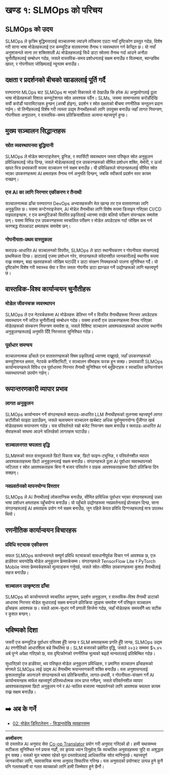 <!--
CO_OP_TRANSLATOR_METADATA:
{
  "original_hash": "3d1708c413d3ea9ffcfb6f73ade3a07b",
  "translation_date": "2025-09-17T21:16:15+00:00",
  "source_file": "Module05/01.IntroduceSLMOps.md",
  "language_code": "ne"
}
-->
# खण्ड १: SLMOps को परिचय

## SLMOps को उदय

SLMOps ले कृत्रिम बुद्धिमत्तालाई सञ्चालनमा ल्याउने तरिकामा एउटा नयाँ दृष्टिकोण प्रस्तुत गर्दछ, विशेष गरी साना भाषा मोडेलहरूलाई एज कम्प्युटिङ वातावरणमा तैनाथ र व्यवस्थापन गर्न केन्द्रित छ। यो नयाँ अनुशासनले साना तर शक्तिशाली AI मोडेलहरूलाई सिधै डाटा स्रोतमा तैनाथ गर्दा आउने अनौठा चुनौतीहरूलाई सम्बोधन गर्दछ, जसले वास्तविक-समय प्रशोधनलाई सक्षम बनाउँछ र विलम्बता, ब्यान्डविथ खपत, र गोपनीयता जोखिमलाई न्यूनतम बनाउँछ।

## दक्षता र प्रदर्शनको बीचको खाडललाई पूर्ति गर्दै

परम्परागत MLOps बाट SLMOps मा भएको विकासले यो देखाउँछ कि हरेक AI अनुप्रयोगलाई ठूला भाषा मोडेलहरूको विशाल कम्प्युटेशनल स्रोत आवश्यक पर्दैन। SLMs, जसमा सामान्यतया करोडौंदेखि सयौं करोडौं प्यारामिटरहरू हुन्छन् (अरबौं होइन), प्रदर्शन र स्रोत दक्षताको बीचमा रणनीतिक सन्तुलन प्रदान गर्छन्। यो तिनीहरूलाई विशेष गरी त्यस्ता उद्यम तैनाथीहरूको लागि उपयुक्त बनाउँछ जहाँ लागत नियन्त्रण, गोपनीयता अनुपालन, र वास्तविक-समय प्रतिक्रियाशीलता अत्यन्त महत्त्वपूर्ण हुन्छ।

## मुख्य सञ्चालन सिद्धान्तहरू

### स्रोत व्यवस्थापनमा बुद्धिमानी

SLMOps ले मोडेल क्वान्टाइजेसन, प्रुनिङ, र स्पार्सिटी व्यवस्थापन जस्ता परिष्कृत स्रोत अनुकूलन प्रविधिहरूलाई जोड दिन्छ, जसले मोडेलहरूलाई एज उपकरणहरूको सीमित प्रशोधन शक्ति, मेमोरी, र ऊर्जा खपत भित्र प्रभावकारी रूपमा सञ्चालन गर्न सक्षम बनाउँछ। यी प्रविधिहरूले संगठनहरूलाई सीमित स्रोत भएका उपकरणहरूमा AI क्षमताहरू तैनाथ गर्न अनुमति दिन्छन्, जबकि स्वीकार्य प्रदर्शन स्तर कायम राख्छन्।

### एज AI का लागि निरन्तर एकीकरण र तैनाथी

सञ्चालनात्मक ढाँचा परम्परागत DevOps अभ्यासहरूसँग मेल खान्छ तर एज वातावरणका लागि अनुकूलित छ। यसमा कन्टेनराइजेसन, AI मोडेल तैनाथीका लागि विशेष रूपमा डिजाइन गरिएका CI/CD पाइपलाइनहरू, र एज कम्प्युटिङको वितरित प्रकृतिलाई ध्यानमा राखेर बलियो परीक्षण संयन्त्रहरू समावेश छन्। यसमा विभिन्न एज उपकरणहरूमा स्वचालित परीक्षण र मोडेल अपडेटहरू गर्दा जोखिम कम गर्न चरणबद्ध रोलआउट क्षमताहरू समावेश छन्।

### गोपनीयता-प्रथम वास्तुकला

क्लाउड-आधारित AI सञ्चालनको विपरीत, SLMOps ले डाटा स्थानीयकरण र गोपनीयता संरक्षणलाई प्राथमिकता दिन्छ। डाटालाई एजमा प्रशोधन गरेर, संगठनहरूले संवेदनशील जानकारीलाई स्थानीय रूपमा राख्न सक्छन्, बाह्य खतराहरूको जोखिम घटाउँदै र डाटा संरक्षण नियमहरूको पालना सुनिश्चित गर्दै। यो दृष्टिकोण विशेष गरी स्वास्थ्य सेवा र वित्त जस्ता गोपनीय डाटा ह्यान्डल गर्ने उद्योगहरूको लागि महत्त्वपूर्ण छ।

## वास्तविक-विश्व कार्यान्वयन चुनौतीहरू

### मोडेल जीवनचक्र व्यवस्थापन

SLMOps ले एज नेटवर्कहरूमा AI मोडेलहरू डेलिभर गर्ने र वितरित तैनाथीहरूमा निरन्तर अपडेटहरू व्यवस्थापन गर्ने जटिल चुनौतीलाई सम्बोधन गर्दछ। यसमा हजारौं एज उपकरणहरूमा तैनाथ गरिएका मोडेलहरूको संस्करण नियन्त्रण समावेश छ, जसले विशिष्ट सञ्चालन आवश्यकताहरूको आधारमा स्थानीय अनुकूलनहरूलाई अनुमति दिँदै निरन्तरता सुनिश्चित गर्दछ।

### पूर्वाधार समन्वय

सञ्चालनात्मक ढाँचाले एज वातावरणहरूको विषम प्रकृतिलाई ध्यानमा राख्नुपर्छ, जहाँ उपकरणहरूको कम्प्युटेशनल क्षमता, नेटवर्क कनेक्टिभिटी, र सञ्चालन सीमाहरू फरक हुन सक्छ। प्रभावकारी SLMOps कार्यान्वयनहरूले विविध एज पूर्वाधारमा निरन्तर तैनाथी सुनिश्चित गर्न ब्लूप्रिन्टहरू र स्वचालित कन्फिगरेसन व्यवस्थापनको उपयोग गर्छन्।

## रूपान्तरणकारी व्यापार प्रभाव

### लागत अनुकूलन

SLMOps कार्यान्वयन गर्ने संगठनहरूले क्लाउड-आधारित LLM तैनाथीहरूको तुलनामा महत्त्वपूर्ण लागत कटौतीको फाइदा उठाउँछन्, जसले चलायमान सञ्चालन खर्चबाट अधिक पूर्वानुमानयोग्य पूँजीगत खर्च मोडेलहरूमा रूपान्तरण गर्दछ। यस परिवर्तनले राम्रो बजेट नियन्त्रण सक्षम बनाउँछ र क्लाउड-आधारित AI सेवाहरूको साथमा आउने चलिरहेको लागतहरू घटाउँछ।

### सञ्चालनगत चपलता वृद्धि

SLMहरूको सरल वास्तुकलाले छिटो विकास चक्र, छिटो फाइन-ट्युनिङ, र परिवर्तनशील व्यापार आवश्यकताहरूमा छिटो अनुकूलनलाई सक्षम बनाउँछ। संगठनहरूले ठूला AI पूर्वाधार व्यवस्थापनको जटिलता र स्रोत आवश्यकताहरू बिना नै बजार परिवर्तन र ग्राहक आवश्यकताहरूमा छिटो प्रतिक्रिया दिन सक्छन्।

### नवप्रवर्तनको मापनयोग्य विस्तार

SLMOps ले AI तैनाथीलाई लोकतान्त्रिक बनाउँछ, सीमित प्राविधिक पूर्वाधार भएका संगठनहरूलाई उन्नत भाषा प्रशोधन क्षमताहरू पहुँचयोग्य बनाउँछ। यो पहुँचले उद्योगहरूमा नवप्रवर्तनलाई प्रोत्साहन दिन्छ, साना संगठनहरूलाई AI क्षमताहरू प्रयोग गर्न सक्षम बनाउँछ, जुन पहिले केवल प्रविधि दिग्गजहरूलाई मात्र उपलब्ध थियो।

## रणनीतिक कार्यान्वयन विचारहरू

### प्रविधि स्ट्याक एकीकरण

सफल SLMOps कार्यान्वयनले सम्पूर्ण प्रविधि स्ट्याकको सावधानीपूर्वक विचार गर्न आवश्यक छ, एज हार्डवेयर चयनदेखि मोडेल अनुकूलन फ्रेमवर्कसम्म। संगठनहरूले TensorFlow Lite र PyTorch Mobile जस्ता फ्रेमवर्कहरूको मूल्याङ्कन गर्नुपर्छ, जसले स्रोत-सीमित उपकरणहरूमा कुशल तैनाथीलाई सहज बनाउँछ।

### सञ्चालन उत्कृष्टता ढाँचा

SLMOps को कार्यान्वयनले स्वचालित अनुगमन, प्रदर्शन अनुकूलन, र वास्तविक-विश्व तैनाथी डाटाको आधारमा निरन्तर मोडेल सुधारलाई सक्षम बनाउने प्रतिक्रिया लूपहरू समावेश गर्ने परिष्कृत सञ्चालन ढाँचाहरू आवश्यक छ। यसले आत्म-सुधार गर्ने प्रणाली सिर्जना गर्दछ, जहाँ मोडेलहरू समयसँगै थप सटीक र कुशल बन्छन्।

## भविष्यको दिशा

जसरी एज कम्प्युटिङ पूर्वाधार परिपक्व हुँदै जान्छ र SLM क्षमताहरूमा प्रगति हुँदै जान्छ, SLMOps उद्यम AI रणनीतिको आधारशिला बन्ने स्थितिमा छ। SLM बजारको प्रक्षेपित वृद्धि, जसले २०३२ सम्ममा $५.४५ अर्ब पुग्ने अपेक्षा गरिएको छ, यस दृष्टिकोणको रणनीतिक मूल्यको बढ्दो मान्यतालाई प्रतिबिम्बित गर्दछ।

सुधारिएको एज हार्डवेयर, थप परिष्कृत मोडेल अनुकूलन प्रविधिहरू, र प्रमाणित सञ्चालन ढाँचाहरूको संगमले SLMOps लाई उद्यम AI तैनाथीमा रूपान्तरणकारी शक्ति बनाउँछ। यस अनुशासनलाई कुशलतापूर्वक अपनाउने संगठनहरूले थप प्रतिक्रियाशील, लागत-प्रभावी, र गोपनीयता-संरक्षण गर्ने AI कार्यान्वयनहरू मार्फत महत्त्वपूर्ण प्रतिस्पर्धात्मक लाभ प्राप्त गर्नेछन्, जसले परिवर्तनशील व्यापार आवश्यकताहरूमा छिटो अनुकूलन गर्न र AI-चालित बजारमा नवप्रवर्तनको लागि आवश्यक चपलता कायम राख्न सक्षम बनाउँछ।

## ➡️ अब के गर्ने

- [02: मोडेल डिस्टिलेसन - सिद्धान्तदेखि व्यवहारसम्म](./02.SLMOps-Distillation.md)

---

**अस्वीकरण**:  
यो दस्तावेज़ AI अनुवाद सेवा [Co-op Translator](https://github.com/Azure/co-op-translator) प्रयोग गरी अनुवाद गरिएको हो। हामी यथासम्भव सटीकता सुनिश्चित गर्न प्रयास गर्छौं, तर कृपया ध्यान दिनुहोस् कि स्वचालित अनुवादहरूमा त्रुटि वा अशुद्धता हुन सक्छ। यसको मूल भाषामा रहेको मूल दस्तावेज़लाई आधिकारिक स्रोत मानिनुपर्छ। महत्त्वपूर्ण जानकारीका लागि, व्यावसायिक मानव अनुवाद सिफारिस गरिन्छ। यस अनुवादको प्रयोगबाट उत्पन्न हुने कुनै पनि गलतफहमी वा गलत व्याख्याको लागि हामी जिम्मेवार हुने छैनौं।  
